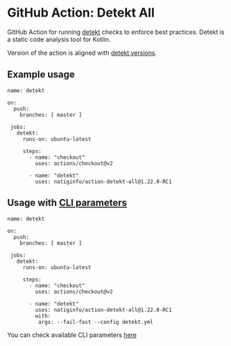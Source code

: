 # GitHub Action: Detekt All

GitHub Action for running [detekt](https://github.com/detekt/detekt) checks to enforce best practices. Detekt is a static code analysis tool for Kotlin.

Version of the action is aligned with [detekt versions](https://github.com/detekt/detekt/releases).

## Example usage

```
name: detekt

on:
  push:
    branches: [ master ]

 jobs:
   detekt:
     runs-on: ubuntu-latest

     steps:
       - name: "checkout"
         uses: actions/checkout@v2

       - name: "detekt"
         uses: natiginfo/action-detekt-all@1.22.0-RC1
```
## Usage with [CLI parameters](https://detekt.github.io/detekt/cli.html#use-the-cli)


```
name: detekt

on:
  push:
    branches: [ master ]

 jobs:
   detekt:
     runs-on: ubuntu-latest

     steps:
       - name: "checkout"
         uses: actions/checkout@v2

       - name: "detekt"
         uses: natiginfo/action-detekt-all@1.22.0-RC1
         with:
          args: --fail-fast --config detekt.yml
```

You can check available CLI parameters [here](https://detekt.github.io/detekt/cli.html#use-the-cli)
